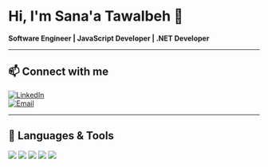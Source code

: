 # Hi, I'm Sana'a Tawalbeh 👋

**Software Engineer | JavaScript Developer | .NET Developer**

---
## 📫 Connect with me  

[![LinkedIn](https://img.shields.io/badge/-LinkedIn-blue?style=flat&logo=linkedin&logoColor=white)](https://www.linkedin.com/in/sanaa-tawalbeh-959911318/)  
[![Email](https://img.shields.io/badge/-Email-D14836?style=flat&logo=gmail&logoColor=white)](mailto:sanaatawalbeh0@gmail.com)  

---

## 🔧 Languages & Tools  

![](https://img.shields.io/badge/-C%23-239120?style=flat&logo=c-sharp&logoColor=white) 
![](https://img.shields.io/badge/-.NET-512BD4?style=flat&logo=dotnet&logoColor=white) 
![](https://img.shields.io/badge/-JavaScript-F7DF1E?style=flat&logo=javascript&logoColor=black) 
![](https://img.shields.io/badge/-HTML5-E34F26?style=flat&logo=html5&logoColor=white) 
![](https://img.shields.io/badge/-CSS3-1572B6?style=flat&logo=css3&logoColor=white)  



